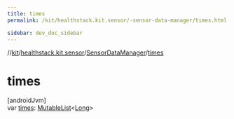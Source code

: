 ```yaml
---
title: times
permalink: /kit/healthstack.kit.sensor/-sensor-data-manager/times.html

sidebar: dev_doc_sidebar
---
```

//[kit](../../../index.html)/[healthstack.kit.sensor](../index.html)/[SensorDataManager](index.html)/[times](times.html)



# times



[androidJvm]\
var [times](times.html): [MutableList](https://kotlinlang.org/api/latest/jvm/stdlib/kotlin.collections/-mutable-list/index.html)&lt;[Long](https://kotlinlang.org/api/latest/jvm/stdlib/kotlin/-long/index.html)&gt;




